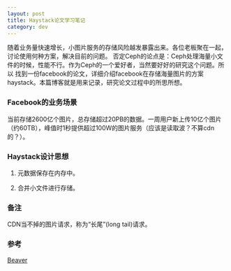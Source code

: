 ```yaml
---
layout: post
title: Haystack论文学习笔记
category: dev 
---
```

随着业务量快速增长，小图片服务的存储风险越发暴露出来。各位老板聚在一起，讨论使用何种方案，解决目前的问题。
否定Ceph的论点是：Ceph处理海量小文件的时候，性能不行。作为Ceph的一个爱好者，当然要好好的研究这个问题。所以
找到一份facebook的论文，详细介绍facebook在存储海量图片的方案haystack。本篇博客就是用来记录，研究论文过程中的所思所想。

### Facebook的业务场景
当前存储2600亿个图片，总存储超过20PB的数据。一周用户新上传10亿个图片（约60TB），峰值时1秒提供超过100W的图片服务（应该是读取波？不算cdn的？）。

### Haystack设计思想
1. 元数据保存在内存中。

2. 合并小文件进行存储。


### 备注
CDN当不掉的图片请求，称为“长尾”(long tail)请求。

### 参考
[Beaver](https://www.usenix.org/legacy/event/osdi10/tech/full_papers/Beaver.pdf)
